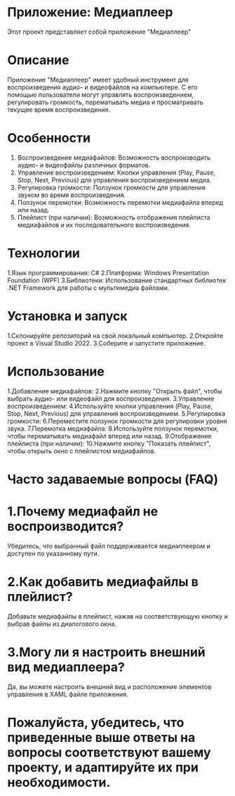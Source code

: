 # Приложение: Медиаплеер
Этот проект представляет собой приложение "Медиаплеер"
# Описание
Приложение "Медиаплеер" имеет удобный инструмент для воспроизведения аудио- и видеофайлов на компьютере. С его помощью пользователи могут управлять воспроизведением, регулировать громкость, перематывать медиа и просматривать текущее время воспроизведения.
# Особенности
 1.  Воспроизведение медиафайлов: Возможность воспроизводить аудио- и видеофайлы различных форматов.
 2.  Управление воспроизведением: Кнопки управления (Play, Pause, Stop, Next, Previous) для управления воспроизведением медиа.
 3.  Регулировка громкости: Ползунок громкости для управления звуком во время воспроизведения.
 4.  Ползунок перемотки: Возможность перемотки медиафайла вперед или назад.
 5.  Плейлист (при наличии): Возможность отображения плейлиста медиафайлов и их последовательного воспроизведения.
# Технологии
 1.Язык программирования: C#
 2.Платформа: Windows Presentation Foundation (WPF)
 3.Библиотеки: Использование стандартных библиотек .NET Framework для работы с мультимедиа файлами.
# Установка и запуск
 1.Склонируйте репозиторий на свой локальный компьютер.
 2.Откройте проект в Visual Studio 2022.
 3.Соберите и запустите приложение.
# Использование
 1.Добавление медиафайлов:
 2.Нажмите кнопку "Открыть файл", чтобы выбрать аудио- или видеофайл для воспроизведения.
 3.Управление воспроизведением:
 4.Используйте кнопки управления (Play, Pause, Stop, Next, Previous) для управления воспроизведением.
 5.Регулировка громкости:
 6.Переместите ползунок громкости для регулировки уровня звука.
 7.Перемотка медиафайла:
 8.Используйте ползунок перемотки, чтобы перематывать медиафайл вперед или назад.
 9.Отображение плейлиста (при наличии):
 10.Нажмите кнопку "Показать плейлист", чтобы открыть окно с плейлистом медиафайлов.
# Часто задаваемые вопросы (FAQ)
# 1.Почему медиафайл не воспроизводится?

Убедитесь, что выбранный файл поддерживается медиаплеером и доступен по указанному пути.
# 2.Как добавить медиафайлы в плейлист?

Добавьте медиафайлы в плейлист, нажав на соответствующую кнопку и выбрав файлы из диалогового окна.
# 3.Могу ли я настроить внешний вид медиаплеера?

Да, вы можете настроить внешний вид и расположение элементов управления в XAML файле приложения.

# Пожалуйста, убедитесь, что приведенные выше ответы на вопросы соответствуют вашему проекту, и адаптируйте их при необходимости.
